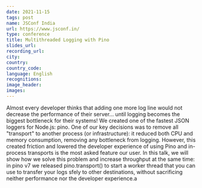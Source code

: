 ```yaml
---
date: 2021-11-15
tags: post
name: JSConf India
url: https://www.jsconf.in/
type: conference
title: Multithreaded Logging with Pino
slides_url:
recording_url: 
city: 
country: 
country_code: 
language: English
recognitions:
image_header:
images:
---
```


Almost every developer thinks that adding one more log line would not decrease the performance of their server... until logging becomes the biggest bottleneck for their systems! We created one of the fastest JSON loggers for Node.js: pino. One of our key decisions was to remove all "transport" to another process (or infrastructure): it reduced both CPU and memory consumption, removing any bottleneck from logging. However, this created friction and lowered the developer experience of using Pino and in-process transports is the most asked feature our user. In this talk, we will show how we solve this problem and increase throughput at the same time: in pino v7 we released pino.transport() to start a worker thread that you can use to transfer your logs sfely to other destinations, without sacrificing neither performance nor the developer experience.a
